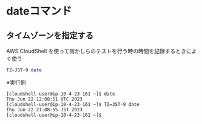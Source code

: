 # dateコマンド

## タイムゾーンを指定する

AWS CloudShell を使って何かしらのテストを行う時の時間を記録するときによく使う

```bash
TZ=JST-9 date
```

※実行例

```
[cloudshell-user@ip-10-4-23-161 ~]$ date
Thu Jun 22 12:08:51 UTC 2023
[cloudshell-user@ip-10-4-23-161 ~]$ TZ=JST-9 date
Thu Jun 22 21:08:55 JST 2023
[cloudshell-user@ip-10-4-23-161 ~]$
```
